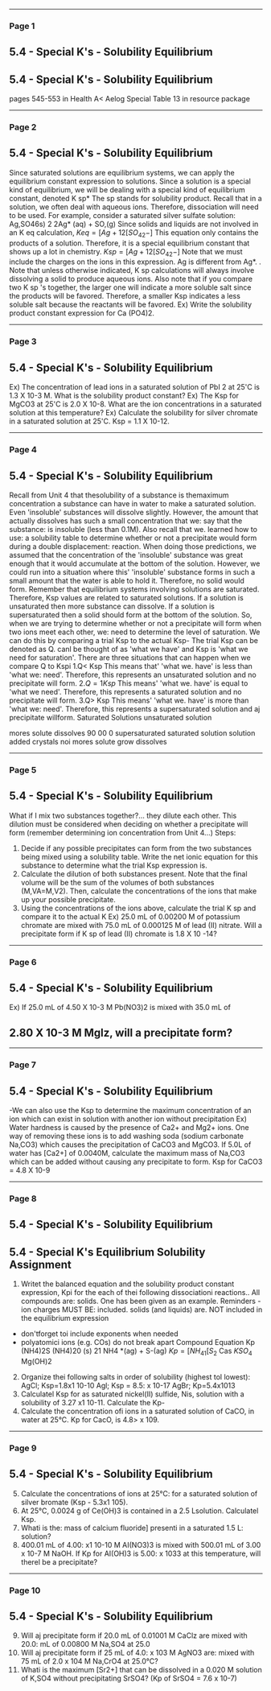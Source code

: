 

---

### Page 1

## 5.4 - Special K's - Solubility Equilibrium
## 5.4 - Special K's - Solubility Equilibrium
pages 545-553 in Health
A<
Aelog
Special
Table 13 in resource package


---

### Page 2

## 5.4 - Special K's - Solubility Equilibrium
Since saturated solutions are equilibrium systems, we can apply the
equilibrium constant expression to solutions.
Since a solution is a special kind of equilibrium, we will be dealing with a
special kind of equilibrium constant, denoted K sp* The sp stands for
solubility product.
Recall that in a solution, we often deal with aqueous ions. Therefore,
dissociation will need to be used.
For example, consider a saturated silver sulfate solution:
Ag,SO46s) 2 2Ag* (aq) + SO,(g)
Since solids and liquids are not involved in an K eq calculation,
$Keq = [Ag+12 [SO_42-]$
This equation only contains the products of a solution. Therefore, it is a
special equilibrium constant that shows up a lot in chemistry.
$Ksp = [Ag+12 [SO_42-]$
Note that we must include the charges on the ions in this expression. Ag
is different from Ag*. .
Note that unless otherwise indicated, K sp calculations will always involve
dissolving a solid to produce aqueous ions.
Also note that if you compare two K sp 's together, the larger one will
indicate a more soluble salt since the products will be favored. Therefore,
a smaller Ksp indicates a less soluble salt because the reactants will be
favored.
Ex) Write the solubility product constant expression for Ca (PO4)2.


---

### Page 3

## 5.4 - Special K's - Solubility Equilibrium
Ex) The concentration of lead ions in a saturated solution of PbI 2 at
25'C is 1.3 X 10-3 M. What is the solubility product constant?
Ex) The Ksp for MgCO3 at 25'C is 2.0 X 10-8. What are the ion
concentrations in a saturated solution at this temperature?
Ex) Calculate the solubility for silver chromate in a saturated solution
at 25'C. Ksp = 1.1 X 10-12.


---

### Page 4

## 5.4 - Special K's - Solubility Equilibrium
Recall from Unit 4 that thesolubility of a substance is themaximum concentration a substance can
have in water to make a saturated solution.
Even 'insoluble' substances will dissolve slightly. However, the amount that actually dissolves
has such a small concentration that we: say that the substance: is insoluble (less than 0.1M).
Also recall that we. learned how to use: a solubility table to determine whether or not a precipitate
would form during a double displacement: reaction. When doing those predictions, we assumed
that the concentration of the 'insoluble' substance was great enough that it would accumulate at
the bottom of the solution.
However, we could run into a situation where this' 'insoluble' substance forms in such a small
amount that the water is able to hold it. Therefore, no solid would form.
Remember that equilibrium systems involving solutions are saturated.
Therefore, Ksp values are related to saturated solutions. If a solution is
unsaturated then more substance can dissolve. If a solution is
supersaturated then a solid should form at the bottom of the solution.
So, when we are trying to determine whether or not a precipitate will form when two ions meet
each other, we: need to determine the level of saturation. We can do this by comparing a trial Ksp
to the actual Ksp-
The trial Ksp can be denoted as Q.
canl be thought of as 'what we have' and Ksp is 'what we need for saturation'.
There are three situations that can happen when we compare Q to Kspi
1.Q< Ksp
This means that' 'what we. have' is less than 'what we: need'. Therefore, this represents an
unsaturated solution and no precipitate will form.
$2.Q=1 Ksp$
This means' 'what we. have' is equal to 'what we need'. Therefore, this represents a saturated
solution and no precipitate will form.
3.Q> Ksp
This means' 'what we. have' is more than 'what we: need'. Therefore, this represents a
supersaturated solution and aj precipitate willform.
Saturated Solutions
unsaturated
solution

mores solute
dissolves
90
00
0
supersaturated
saturated
solution
solution
added crystals
noi mores solute
grow
dissolves


---

### Page 5

## 5.4 - Special K's - Solubility Equilibrium
What if I mix two substances together?... they dilute each other.
This dilution must be considered when deciding on whether a precipitate will form (remember
determining ion concentration from Unit 4...)
Steps:
1. Decide if any possible precipitates can form from the two substances
being mixed using a solubility table.
Write the net ionic equation for this substance to determine what the trial Ksp expression is.
2. Calculate the dilution of both substances present. Note that the final volume will be the sum of
the volumes of both substances (M,VA=M,V2).
Then, calculate the concentrations of the ions that make up your possible precipitate.
3. Using the concentrations of the ions above, calculate the trial K sp and compare it to the actual K
Ex) 25.0 mL of 0.00200 M of potassium chromate are mixed with 75.0 mL
of 0.000125 M of lead (II) nitrate. Will a precipitate form if K sp of lead (II) chromate is 1.8 X 10 -14?


---

### Page 6

## 5.4 - Special K's - Solubility Equilibrium
Ex) If 25.0 mL of 4.50 X 10-3 M Pb(NO3)2 is mixed with 35.0 mL of
## 2.80 X 10-3 M Mglz, will a precipitate form?


---

### Page 7

## 5.4 - Special K's - Solubility Equilibrium
-We can also use the Ksp to determine the maximum concentration
of an ion which can exist in solution with another ion without
precipitation
Ex) Water hardness is caused by the presence of Ca2+ and Mg2+ ions.
One way of removing these ions is to add washing soda (sodium
carbonate Na,CO3) which causes the precipitation of CaCO3 and
MgCO3. If 5.0L of water has [Ca2+] of 0.0040M, calculate the maximum
mass of Na,CO3 which can be added without causing any precipitate
to form. Ksp for CaCO3 = 4.8 X 10-9


---

### Page 8

## 5.4 - Special K's - Solubility Equilibrium
## 5.4 - Special K's Equilibrium Solubility Assignment
1. Writet the balanced equation and the solubility product constant expression, Kpi for the each of
thei following dissociationi reactions.. All compounds are: solids. One has been given as an example.
Reminders - ion charges MUST BE: included.
solids (and liquids) are. NOT included in the equilibrium expression
- don'tforget toi include exponents when needed
- polyatomici ions (e.g. COs) do not break apart
Compound
Equation
Kp
(NH4)2S
(NH4)20 (s) 21 NH4 *(ag) + S-(ag)
$Kp = [NH_41[S_2$
Cas
$KSO_4$
Mg(OH)2
2. Organize thei following salts in order of solubility (highest tol lowest):
AgCl; Ksp=1.8x1 10-10 Agl; Ksp = 8.5: x 10-17 AgBr; Kp=5.4x1013
3. Calculatel Ksp for as saturated nickel(II) sulfide, Nis, solution with a solubility of 3.27 x1 10-11.
Calculate the Kp-
4. Calculate the concentration ofi ions in a saturated solution of CaCO, in water at 25°C. Kp for CacO,
is 4.8> x 109.


---

### Page 9

## 5.4 - Special K's - Solubility Equilibrium
5. Calculate the concentrations of ions at 25°C: for a saturated solution of silver bromate (Ksp -
5.3x1 105).
6. At 25°C, 0.0024 g of Ce(OH)3 is contained in a 2.5 Lsolution. Calculatel Ksp.
7. Whati is the: mass of calcium fluoride] presenti in a saturated 1.5 L: solution?
8. 400.01 mL of 4.00: x1 10-10 M AI(NO3)3 is mixed with 500.01 mL of 3.00 x 10-7 M NaOH. If Kp for
AI(OH)3 is 5.00: x 1033 at this temperature, will therel be a precipitate?


---

### Page 10

## 5.4 - Special K's - Solubility Equilibrium
9. Will aj precipitate form if 20.0 mL of 0.01001 M CaClz are mixed with 20.0: mL of 0.00800 M Na,SO4
at 25.0
10. Will aj precipitate form if 25 mL of 4.0: x 103 M AgNO3 are: mixed with 75 mL of 2.0 x 104 M
Na,CrO4 at 25.0°C?
11. Whati is the maximum [Sr2+] that can be dissolved in a 0.020 M solution of K,SO4 without
precipitating SrSO4? (Kp of SrSO4 = 7.6 x 10-7)